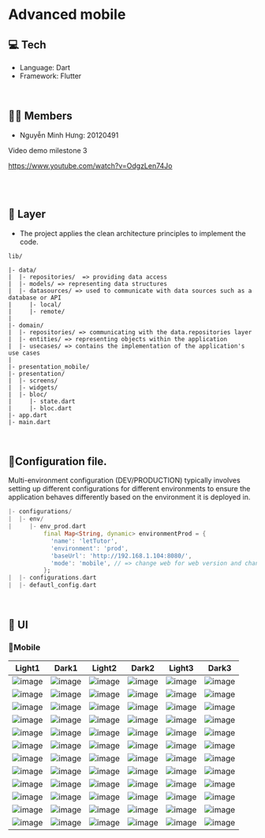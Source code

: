 # Advanced mobile


## 💻 Tech
* Language: Dart
* Framework: Flutter

<br>

## 👨‍💻 Members
* Nguyễn Minh Hưng: 20120491


Video demo milestone 3

https://www.youtube.com/watch?v=OdgzLen74Jo

<br>



<br>

## 🐼 Layer
* The project applies the clean architecture principles to implement the code.

```
lib/

|- data/
|  |- repositories/  => providing data access
|  |- models/ => representing data structures
|  |- datasources/ => used to communicate with data sources such as a database or API
|     |- local/ 
|     |- remote/ 
|
|- domain/
|  |- repositories/ => communicating with the data.repositories layer
|  |- entities/ => representing objects within the application
|  |- usecases/ => contains the implementation of the application's use cases
|
|- presentation_mobile/
|- presentation/
|  |- screens/ 
|  |- widgets/
|  |- bloc/
|     |- state.dart
|     |- bloc.dart
|- app.dart
|- main.dart

```

<br>

## 🐸Configuration file.
Multi-environment configuration (DEV/PRODUCTION) typically involves setting up different configurations for different environments to ensure the application behaves differently based on the environment it is deployed in. 
``` dart
|- configurations/
|  |- env/
|     |- env_prod.dart
          final Map<String, dynamic> environmentProd = {
            'name': 'letTutor',
            'environment': 'prod',
            'baseUrl': 'http://192.168.1.104:8080/',
            'mode': 'mobile', // => change web for web version and change to mobile for mobile version 
          };
|  |- configurations.dart 
|  |- defautl_config.dart
```

<br>


## 📱 UI

### 🐳Mobile
|  Light1 | Dark1 | Light2 | Dark2 | Light3 | Dark3 | 
|:--:|:--:|:--:|:--:|:--:|:--:|
|![image](https://github.com/nguyenminhhung2011/State_manage_stream/assets/90996598/9f75c3cf-431c-4d5e-8ca2-058d0bf6a166)|![image](https://github.com/nguyenminhhung2011/State_manage_stream/assets/90996598/cd7e1bf8-afef-4b82-b259-cf6fc835cb95)|![image](https://github.com/nguyenminhhung2011/State_manage_stream/assets/90996598/82201caf-0a9b-4bd1-9682-0ad549514e23)|![image](https://github.com/nguyenminhhung2011/State_manage_stream/assets/90996598/e349813b-df2e-4496-a9b6-e5fc81c1272f)|![image](https://github.com/nguyenminhhung2011/State_manage_stream/assets/90996598/289d83fd-dce2-441f-90cc-7c350da76041)|![image](https://github.com/nguyenminhhung2011/State_manage_stream/assets/90996598/f65803d4-f165-4982-bb83-3b0d803cda49)|
|![image](https://github.com/nguyenminhhung2011/State_manage_stream/assets/90996598/25079711-1f2a-4364-ab22-10936e440a42)|![image](https://github.com/nguyenminhhung2011/State_manage_stream/assets/90996598/43b6d7a4-b343-4d5b-bbde-edd5857ccf58)|![image](https://github.com/nguyenminhhung2011/State_manage_stream/assets/90996598/1b667e9e-24b0-4ea7-a88c-8562f171f384)|![image](https://github.com/nguyenminhhung2011/State_manage_stream/assets/90996598/a801557d-6ca1-4f10-9cfa-47cfee5844b8)|![image](https://github.com/nguyenminhhung2011/State_manage_stream/assets/90996598/05b2ea30-aad0-4403-8aa9-040e8a3baf4b)|![image](https://github.com/nguyenminhhung2011/State_manage_stream/assets/90996598/98aed20c-3d08-4220-a07d-a0c539486304)|
|![image](https://github.com/nguyenminhhung2011/State_manage_stream/assets/90996598/9975b3a2-9dc4-48c1-8917-d1ae997aaba8)|![image](https://github.com/nguyenminhhung2011/State_manage_stream/assets/90996598/cf6da043-ef10-4218-b55a-c639e6978442)|![image](https://github.com/nguyenminhhung2011/State_manage_stream/assets/90996598/fd739481-d35f-464e-9c14-3b73800ee7eb)|![image](https://github.com/nguyenminhhung2011/State_manage_stream/assets/90996598/01cc014c-9f21-41bc-9d28-c080db3a1cd1)|![image](https://github.com/nguyenminhhung2011/State_manage_stream/assets/90996598/b252b84d-e461-4e48-bc19-4785f25c2854)|![image](https://github.com/nguyenminhhung2011/State_manage_stream/assets/90996598/9bbe6b3a-ae9b-4f0c-80c6-badb2f0c0d15)|
|![image](https://github.com/nguyenminhhung2011/State_manage_stream/assets/90996598/c0d040bd-cbf2-4071-aa33-5b62c039e2f1)|![image](https://github.com/nguyenminhhung2011/State_manage_stream/assets/90996598/9338e66f-f2bd-476b-9572-d293c02d2ccb)|![image](https://github.com/nguyenminhhung2011/State_manage_stream/assets/90996598/73079cdc-0b28-4d44-bc39-38e57b24dab0)|![image](https://github.com/nguyenminhhung2011/State_manage_stream/assets/90996598/37c4426b-7882-4130-b1b0-93142c544eb6)|![image](https://github.com/nguyenminhhung2011/State_manage_stream/assets/90996598/00a156d6-a358-4571-a8e8-3bb041f1b6eb)|![image](https://github.com/nguyenminhhung2011/State_manage_stream/assets/90996598/a9f29e3b-b013-4e7e-b49d-62d595b48d26)|
|![image](https://github.com/nguyenminhhung2011/State_manage_stream/assets/90996598/f870a003-6f71-46ce-b5f0-b3505991e08a)|![image](https://github.com/nguyenminhhung2011/State_manage_stream/assets/90996598/650f482c-9a7d-4541-b962-f444d417e980)|![image](https://github.com/nguyenminhhung2011/State_manage_stream/assets/90996598/a5a67419-283f-4766-beb6-ee7f29badb90)|![image](https://github.com/nguyenminhhung2011/State_manage_stream/assets/90996598/605be0b7-0616-4cf1-8057-1c5e0bcdc9dd)|![image](https://github.com/nguyenminhhung2011/State_manage_stream/assets/90996598/fb8f25f4-5313-4fd0-b5bb-3db53eacf598)|![image](https://github.com/nguyenminhhung2011/State_manage_stream/assets/90996598/9e15dd96-0b86-45d2-9d28-13fcc3c73938)|
|![image](https://github.com/nguyenminhhung2011/State_manage_stream/assets/90996598/a7e0467f-d4cd-4b81-8fb0-3a696029a67b)|![image](https://github.com/nguyenminhhung2011/State_manage_stream/assets/90996598/a48a5323-23fd-4792-a98c-d61c0844c955)|![image](https://github.com/nguyenminhhung2011/State_manage_stream/assets/90996598/64e05dba-ebd5-4ec5-af7e-cea2d26086e5)|![image](https://github.com/nguyenminhhung2011/State_manage_stream/assets/90996598/35b0053d-6add-4edb-b230-ec416be5e502)|![image](https://github.com/nguyenminhhung2011/State_manage_stream/assets/90996598/b911d31c-47e8-448c-be57-e98520b7a591)|![image](https://github.com/nguyenminhhung2011/State_manage_stream/assets/90996598/4949d650-0455-4463-8a83-212f6bddf7a4)
|![image](https://github.com/nguyenminhhung2011/State_manage_stream/assets/90996598/2ee59c65-31ba-4b86-a130-d7ef589c489b)|![image](https://github.com/nguyenminhhung2011/State_manage_stream/assets/90996598/46647653-6c55-430c-a22c-9532cec1cafe)|![image](https://github.com/nguyenminhhung2011/State_manage_stream/assets/90996598/cbedb082-09e2-4bb9-a3c0-6e97d0134b92)|![image](https://github.com/nguyenminhhung2011/State_manage_stream/assets/90996598/3964c574-b315-4d93-9801-8c83f2d5ee69)|![image](https://github.com/nguyenminhhung2011/State_manage_stream/assets/90996598/500da338-d225-4d3a-929b-fe6cc720ab05)|![image](https://github.com/nguyenminhhung2011/State_manage_stream/assets/90996598/c46f99ed-87aa-4a50-a71a-bff5950fe5fa)|
|![image](https://github.com/nguyenminhhung2011/State_manage_stream/assets/90996598/73f8842a-ab21-4e99-900b-d037fed3f520)|![image](https://github.com/nguyenminhhung2011/State_manage_stream/assets/90996598/16ec9466-59ad-4389-85a6-4da710bd9e60)|![image](https://github.com/nguyenminhhung2011/State_manage_stream/assets/90996598/ac5e0b3f-6037-4423-8b7a-1d7c81d977cc)|![image](https://github.com/nguyenminhhung2011/State_manage_stream/assets/90996598/03328010-b173-4741-a6e9-675f0b290527)|![image](https://github.com/nguyenminhhung2011/State_manage_stream/assets/90996598/fc47774f-500a-42c2-9386-ab43f5d1de7a)|![image](https://github.com/nguyenminhhung2011/State_manage_stream/assets/90996598/2f5767f4-9d42-4972-953c-28ca75e618f1)|
|![image](https://github.com/nguyenminhhung2011/State_manage_stream/assets/90996598/545888ad-6b66-4ff6-8d74-a88166d80825)|![image](https://github.com/nguyenminhhung2011/State_manage_stream/assets/90996598/6767fc61-b8e1-4930-bb94-ca6e3b3eef10)|![image](https://github.com/nguyenminhhung2011/State_manage_stream/assets/90996598/20da7739-a0eb-4b33-a0a2-bebf35eb6e65)|![image](https://github.com/nguyenminhhung2011/State_manage_stream/assets/90996598/6e7e18e5-ce32-4870-8610-4f95ab9e698f)|![image](https://github.com/nguyenminhhung2011/State_manage_stream/assets/90996598/5bd2c7d7-42cb-45d8-8872-c34bc15437fe)|![image](https://github.com/nguyenminhhung2011/State_manage_stream/assets/90996598/2319bc4b-4d58-4410-8bde-e03a8d118953)|
|![image](https://github.com/nguyenminhhung2011/State_manage_stream/assets/90996598/429f2498-db28-4692-8a00-ff60c0c05de9)|![image](https://github.com/nguyenminhhung2011/State_manage_stream/assets/90996598/a6abb71e-470b-43c0-9844-8d0f7fa07369)|![image](https://github.com/nguyenminhhung2011/State_manage_stream/assets/90996598/8a4aa11f-fb35-4683-ab53-b2b6c7fd2090)|![image](https://github.com/nguyenminhhung2011/State_manage_stream/assets/90996598/e66661e5-4f96-4afb-89c3-992bf07351ce)|![image](https://github.com/nguyenminhhung2011/State_manage_stream/assets/90996598/25745e3e-f1f1-473b-bb6f-729f0c974779)|![image](https://github.com/nguyenminhhung2011/State_manage_stream/assets/90996598/f8a6976b-1acb-44b2-aa39-80072e5981ac)|
|![image](https://github.com/nguyenminhhung2011/State_manage_stream/assets/90996598/d535803c-d6e4-4739-aa3f-3229769cf507)|![image](https://github.com/nguyenminhhung2011/State_manage_stream/assets/90996598/fae77bd9-9f88-43c0-b426-b147ba9beef9)|![image](https://github.com/nguyenminhhung2011/State_manage_stream/assets/90996598/3b2da819-878f-4b0e-9815-85ccfd73c660)|![image](https://github.com/nguyenminhhung2011/State_manage_stream/assets/90996598/32261fc5-87cf-490d-9e43-03cb55efa31f)|![image](https://github.com/nguyenminhhung2011/State_manage_stream/assets/90996598/10ffd330-81ba-4362-aaec-1f34ceaf5e86)|![image](https://github.com/nguyenminhhung2011/State_manage_stream/assets/90996598/11db7fe9-7389-418a-b5a0-9c628788dcff)|
|![image](https://github.com/nguyenminhhung2011/State_manage_stream/assets/90996598/debb60f6-7c6f-4d04-aed7-010df77dce3c)|![image](https://github.com/nguyenminhhung2011/State_manage_stream/assets/90996598/24289526-df91-4a55-ba4e-f735c076cf83)|![image](https://github.com/nguyenminhhung2011/State_manage_stream/assets/90996598/02f7d98c-ef6d-4b06-82bc-cfe2e6b5a718)|![image](https://github.com/nguyenminhhung2011/State_manage_stream/assets/90996598/1c7156b4-f175-449a-9420-1b6783fd9b2b)|![image](https://github.com/nguyenminhhung2011/State_manage_stream/assets/90996598/16136747-1ff0-4b8d-87a7-c9d38eae25d2)|![image](https://github.com/nguyenminhhung2011/State_manage_stream/assets/90996598/fbbb1a9a-8fe3-4edd-a91f-7851801f463c)|
